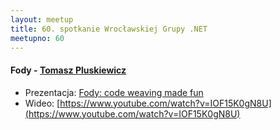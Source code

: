 ```yaml
---
layout: meetup
title: 60. spotkanie Wrocławskiej Grupy .NET
meetupno: 60
---
```


#### Fody - [Tomasz Pluskiewicz]()
* Prezentacja: [Fody: code weaving made fun](https://raw.githubusercontent.com/wrocnet/wrocnet.github.io/master/_assets/fody.odp)
* Wideo: [https://www.youtube.com/watch?v=IOF15K0gN8U](https://www.youtube.com/watch?v=IOF15K0gN8U)